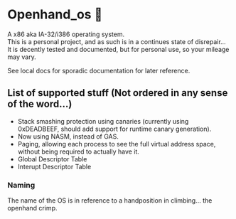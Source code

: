 # Openhand_os 🤙
A x86 aka IA-32/i386 operating system.\
This is a personal project, and as such is in a continues state of disrepair...\
It is decently tested and documented, but for personal use, so your mileage may vary.

See local docs for sporadic documentation for later reference.

## List of supported stuff (Not ordered in any sense of the word...)
 - Stack smashing protection using canaries (currently using 0xDEADBEEF, should add support for runtime canary generation).
 - Now using NASM, instead of GAS.
 - Paging, allowing each process to see the full virtual address space, without being required to actually have it.
 - Global Descriptor Table
 - Interupt Descriptor Table

### Naming
The name of the OS is in reference to a handposition in climbing... the openhand crimp.
